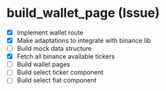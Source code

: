 # build_wallet_page (Issue)

- [x] Implement wallet route
- [x] Make adaptations to integrate with binance lib
- [ ] Build mock data structure
- [x] Fetch all binance available tickers
- [ ] Build wallet pages
- [ ] Build select ticker component
- [ ] Build select fiat component
